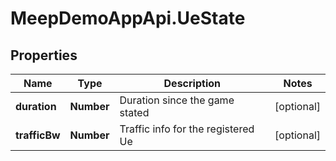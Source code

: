 # MeepDemoAppApi.UeState

## Properties
Name | Type | Description | Notes
------------ | ------------- | ------------- | -------------
**duration** | **Number** | Duration since the game stated | [optional] 
**trafficBw** | **Number** | Traffic info for the registered Ue | [optional] 



